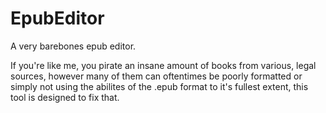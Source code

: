 # EpubEditor
A very barebones epub editor.

If you're like me, you pirate an insane amount of books from various, legal sources, however many of them can oftentimes be poorly formatted or simply not using the abilites of the .epub format to it's fullest extent, this tool is designed to fix that.
